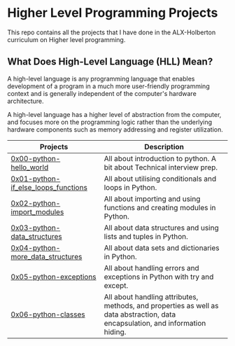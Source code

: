 # Higher Level Programming Projects
This repo contains all the projects that I have done in the ALX-Holberton curriculum on Higher level programming.


## What Does High-Level Language (HLL) Mean?
A high-level language is any programming language that enables development of a program in a much more user-friendly programming context and is generally independent of the computer's hardware architecture.

A high-level language has a higher level of abstraction from the computer, and focuses more on the programming logic rather than the underlying hardware components such as memory addressing and register utilization.

| Projects | Description |
| -------- | ----------- | 
| [0x00-python-hello_world](0x00-python-hello_world) | All about introduction to python. A bit about Technical interview prep. |
| [0x01-python-if_else_loops_functions](0x01-python-if_else_loops_functions) | All about utilising conditionals and loops in Python. |
| [0x02-python-import_modules](0x02-python-import_modules) | All about importing and using functions and creating modules in Python. |
| [0x03-python-data_structures](0x03-python-data_structures) | All about data structures and using lists and tuples in Python. |
| [0x04-python-more_data_structures](0x04-python-more_data_structures) | All about data sets and dictionaries in Python. |
| [0x05-python-exceptions](0x05-python-exceptions) | All about handling errors and exceptions in Python with try and except. |
| [0x06-python-classes](0x06-python-classes) | All about handling attributes, methods, and properties as well as data abstraction, data encapsulation, and information hiding. |
